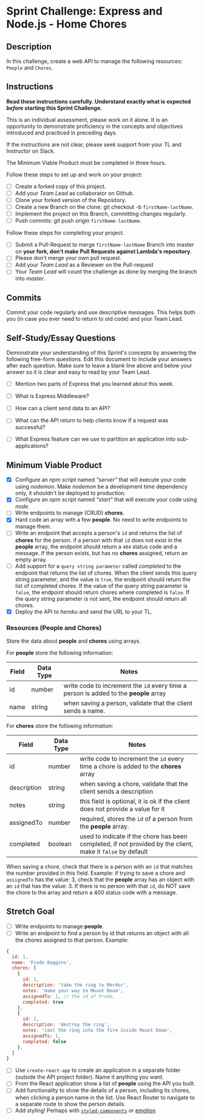 # Sprint Challenge: Express and Node.js - Home Chores

## Description

In this challenge, create a web API to manage the following resources: `People` and `Chores`.

## Instructions

**Read these instructions carefully. Understand exactly what is expected _before_ starting this Sprint Challenge.**

This is an individual assessment, please work on it alone. It is an opportunity to demonstrate proficiency in the concepts and objectives introduced and practiced in preceding days.

If the instructions are not clear, please seek support from your TL and Instructor on Slack.

The Minimum Viable Product must be completed in three hours.

Follow these steps to set up and work on your project:

- [ ] Create a forked copy of this project.
- [ ] Add your _Team Lead_ as collaborator on Github.
- [ ] Clone your forked version of the Repository.
- [ ] Create a new Branch on the clone: git checkout -b `firstName-lastName`.
- [ ] Implement the project on this Branch, committing changes regularly.
- [ ] Push commits: git push origin `firstName-lastName`.

Follow these steps for completing your project.

- [ ] Submit a Pull-Request to merge `firstName-lastName` Branch into master on **your fork, don't make Pull Requests against Lambda's repository**.
- [ ] Please don't merge your own pull request.
- [ ] Add your _Team Lead_ as a Reviewer on the Pull-request
- [ ] Your _Team Lead_ will count the challenge as done by merging the branch into _master_.

## Commits

Commit your code regularly and use descriptive messages. This helps both you (in case you ever need to return to old code) and your Team Lead.

## Self-Study/Essay Questions

Demonstrate your understanding of this Sprint's concepts by answering the following free-form questions. Edit this document to include your answers after each question. Make sure to leave a blank line above and below your answer so it is clear and easy to read by your Team Lead.

- [ ] Mention two parts of Express that you learned about this week.

- [ ] What is Express Middleware?

- [ ] How can a client send data to an API?

- [ ] What can the API return to help clients know if a request was successful?

- [ ] What Express feature can we use to partition an application into sub-applications?

## Minimum Viable Product

- [x] Configure an _npm script_ named _"server"_ that will execute your code using _nodemon_. Make _nodemon_ be a development time dependency only, it shouldn't be deployed to production.
- [x] Configure an _npm script_ named _"start"_ that will execute your code using _node_.
- [ ] Write endpoints to manage (CRUD) **chores**.
- [x] Hard code an array with a few **people**. No need to write endpoints to manage them.
- [ ] Write an endpoint that accepts a person's `id` and returns the list of **chores** for the person. if a person with that `id` does not exist in the **people** array, the endpoint should return a `404` status code and a message. If the person exists, but has no **chores** assigned, return an empty array.
- [ ] Add support for a `query string parameter` called _completed_ to the endpoint that returns the list of chores. When the client sends this query string parameter, and the value is `true`, the endpoint should return the list of completed chores. If the value of the query string parameter is `false`, the endpoint should return chores where completed is `false`. If the query string parameter is not sent, the endpoint should return all chores.
- [x] Deploy the API to _heroku_ and send the URL to your TL.

### Resources (People and Chores)

Store the data about **people** and **chores** using arrays.

For **people** store the following information:

| Field | Data Type | Notes                                                                                 |
| ----- | --------- | ------------------------------------------------------------------------------------- |
| id    | number    | write code to increment the `id` every time a person is added to the **people** array |
| name  | string    | when saving a person, validate that the client sends a name.                          |

For **chores** store the following information:

| Field       | Data Type | Notes                                                                                                       |
| ----------- | --------- | ----------------------------------------------------------------------------------------------------------- |
| id          | number    | write code to increment the `id` every time a chore is added to the **chores** array                        |
| description | string    | when saving a chore, validate that the client sends a description                                           |
| notes       | string    | this field is optional, it is ok if the client does not provide a value for it                              |
| assignedTo  | number    | required, stores the `id` of a person from the **people** array.                                            |
| completed   | boolean   | used to indicate if the chore has been completed, if not provided by the client, make it `false` by default |

When saving a chore, check that there is a person with an `id` that matches the number provided in this field. Example: if trying to save a chore and `assignedTo` has the value: 3, check that the **people** array has an object with an `id` that has the value: 3. If there is no person with that `id`, do NOT save the chore to the array and return a 400 status code with a message.

## Stretch Goal

- [ ] Write endpoints to manage **people**.
- [ ] Write an endpoint to find a person by id that returns an object with all the chores assigned to that person. Example:

```js
{
  id: 1,
  name: 'Frodo Baggins',
  chores: [
    {
      id: 1,
      description: 'take the ring to Mordor',
      notes: 'make your way to Mount Doom',
      assignedTo: 1, // the id of Frodo,
      completed: true
    },
    {
      id: 2,
      description: 'destroy the ring',
      notes: 'cast the ring into the fire inside Mount Doom',
      assignedTo: 1,
      completed: false
    },
  ]
}
```

- [ ] Use `create-react-app` to create an application in a separate folder (outside the API project folder). Name it anything you want.
- [ ] From the React application show a list of **people** using the API you built.
- [ ] Add functionality to show the details of a person, including its chores, when clicking a person name in the list. Use React Router to navigate to a separate route to show the person details.
- [ ] Add styling! Perhaps with [`styled-components`](https://www.styled-components.com/) or [emotion](https://emotion.sh/docs/introduction)
